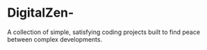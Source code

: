 # DigitalZen-
A collection of simple, satisfying coding projects built to find peace between complex developments.
